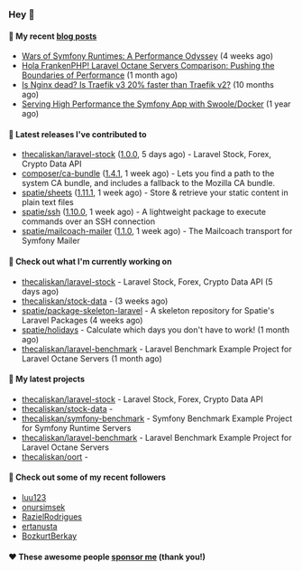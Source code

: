### Hey 👋

#### 📜 My recent [blog posts](https://caliskanemre.medium.com/)

- [Wars of Symfony Runtimes: A Performance Odyssey](https://medium.com/beyn-technology/wars-of-symfony-runtimes-a-performance-odyssey-7b0120e8f9e1?source=rss-cf41ab240584------2) (4 weeks ago)
- [Hola FrankenPHP! Laravel Octane Servers Comparison: Pushing the Boundaries of Performance](https://medium.com/beyn-technology/hola-frankenphp-laravel-octane-servers-comparison-pushing-the-boundaries-of-performance-d3e7ad8e652c?source=rss-cf41ab240584------2) (1 month ago)
- [Is Nginx dead? Is Traefik v3 20% faster than Traefik v2?](https://medium.com/beyn-technology/is-nginx-dead-is-traefik-v3-20-faster-than-traefik-v2-f28ffb7eed3e?source=rss-cf41ab240584------2) (10 months ago)
- [Serving High Performance the Symfony App with Swoole/Docker](https://medium.com/beyn-technology/serving-high-performance-the-symfony-app-with-swoole-docker-758d8f176889?source=rss-cf41ab240584------2) (1 year ago)

#### 🔭 Latest releases I've contributed to

- [thecaliskan/laravel-stock](https://github.com/thecaliskan/laravel-stock) ([1.0.0](https://github.com/thecaliskan/laravel-stock/releases/tag/1.0.0), 5 days ago) - Laravel Stock, Forex, Crypto Data API
- [composer/ca-bundle](https://github.com/composer/ca-bundle) ([1.4.1](https://github.com/composer/ca-bundle/releases/tag/1.4.1), 1 week ago) - Lets you find a path to the system CA bundle, and includes a fallback to the Mozilla CA bundle.
- [spatie/sheets](https://github.com/spatie/sheets) ([1.11.1](https://github.com/spatie/sheets/releases/tag/1.11.1), 1 week ago) - Store &amp; retrieve your static content in plain text files
- [spatie/ssh](https://github.com/spatie/ssh) ([1.10.0](https://github.com/spatie/ssh/releases/tag/1.10.0), 1 week ago) - A lightweight package to execute commands over an SSH connection
- [spatie/mailcoach-mailer](https://github.com/spatie/mailcoach-mailer) ([1.1.0](https://github.com/spatie/mailcoach-mailer/releases/tag/1.1.0), 1 week ago) - The Mailcoach transport for Symfony Mailer

#### 👷 Check out what I'm currently working on

- [thecaliskan/laravel-stock](https://github.com/thecaliskan/laravel-stock) - Laravel Stock, Forex, Crypto Data API (5 days ago)
- [thecaliskan/stock-data](https://github.com/thecaliskan/stock-data) -  (3 weeks ago)
- [spatie/package-skeleton-laravel](https://github.com/spatie/package-skeleton-laravel) - A skeleton repository for Spatie&#39;s Laravel Packages (4 weeks ago)
- [spatie/holidays](https://github.com/spatie/holidays) - Calculate which days you don&#39;t have to work! (1 month ago)
- [thecaliskan/laravel-benchmark](https://github.com/thecaliskan/laravel-benchmark) - Laravel Benchmark Example Project for Laravel Octane Servers (1 month ago)

#### 🌱 My latest projects

- [thecaliskan/laravel-stock](https://github.com/thecaliskan/laravel-stock) - Laravel Stock, Forex, Crypto Data API
- [thecaliskan/stock-data](https://github.com/thecaliskan/stock-data) - 
- [thecaliskan/symfony-benchmark](https://github.com/thecaliskan/symfony-benchmark) - Symfony Benchmark Example Project for Symfony Runtime Servers 
- [thecaliskan/laravel-benchmark](https://github.com/thecaliskan/laravel-benchmark) - Laravel Benchmark Example Project for Laravel Octane Servers
- [thecaliskan/oort](https://github.com/thecaliskan/oort) - 

#### 👯 Check out some of my recent followers

- [luu123](https://github.com/luu123)
- [onursimsek](https://github.com/onursimsek)
- [RazielRodrigues](https://github.com/RazielRodrigues)
- [ertanusta](https://github.com/ertanusta)
- [BozkurtBerkay](https://github.com/BozkurtBerkay)

#### ❤️ These awesome people [sponsor me](https://github.com/sponsors/thecaliskan) (thank you!)

